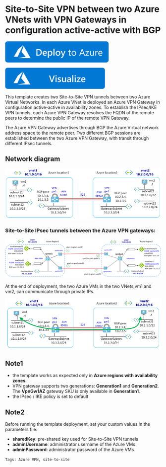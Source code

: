 # Site-to-Site VPN between two Azure VNets with VPN Gateways in configuration active-active with BGP

[![Deploy To Azure](https://raw.githubusercontent.com/Azure/azure-quickstart-templates/master/1-CONTRIBUTION-GUIDE/images/deploytoazure.svg?sanitize=true)](https://portal.azure.com/#create/Microsoft.Template/uri/https%3A%2F%2Fraw.githubusercontent.com%2FAzure%2Fazure-quickstart-templates%2Fmaster%2F201-site-to-site-vpn-fqdn-bgp%2Fazuredeploy.json)

[![Visualize](https://raw.githubusercontent.com/Azure/azure-quickstart-templates/master/1-CONTRIBUTION-GUIDE/images/visualizebutton.svg?sanitize=true)](http://armviz.io/#/?load=https%3A%2F%2Fraw.githubusercontent.com%2FAzure%2Fazure-quickstart-templates%2Fmaster%2F201-site-to-site-vpn-fqdn-bgp%2Fazuredeploy.json)


This template creates two Site-to-Site VPN tunnels between two Azure Virtual Networks. In each Azure VNet is deployed an Azure VPN Gateway in configuration active-active in availability zones. To establish the IPsec/IKE VPN tunnels, each Azure VPN Gateway resolves the FQDN of the remote peers to determine the public IP of the remote VPN Gateway.

The Azure VPN Gateway advertises through BGP the Azure Virtual network address space to the remote peer. Two different BGP sessions are established between the two Azure VPN Gateway, with transit through different IPsec tunnels.

## Network diagram

[![1]][1]

### Site-to-Site IPsec tunnels between the Azure VPN gateways:

[![2]][2]

At the end of deployment, the two Azure VMs in the two VNets,vm1 and vm2, can communicate through private IPs. 

[![3]][3]

## Note1 
- the template works as expected only in **Azure regions with availability zones**.
- VPN gateway supports two generations: **Generation1** and **Generation2**. The **VpnGw1AZ** gateway SKU is only available in **Generation1**.
- the IPsec / IKE policy is set to default


## Note2 
Before running the template deployment, set your custom values in the parameters file: 
- **sharedKey**: pre-shared key used for Site-to-Site VPN tunnels
- **adminUsername**: administrator username of the Azure VMs 
- **adminPassword**: administrator password of the Azure VMs




`Tags: Azure VPN, site-to-site`

<!--Image References-->

[1]: ./images/1.png "network diagram"
[2]: ./images/2.png "Azure VPN Gateways"
[3]: ./images/3.png "communication between VMs"

<!--Link References-->


